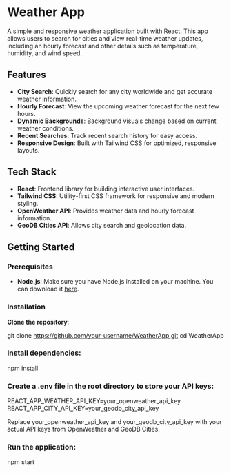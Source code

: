 # Weather App

A simple and responsive weather application built with React. This app allows users to search for cities and view real-time weather updates, including an hourly forecast and other details such as temperature, humidity, and wind speed.

## Features

- **City Search**: Quickly search for any city worldwide and get accurate weather information.
- **Hourly Forecast**: View the upcoming weather forecast for the next few hours.
- **Dynamic Backgrounds**: Background visuals change based on current weather conditions.
- **Recent Searches**: Track recent search history for easy access.
- **Responsive Design**: Built with Tailwind CSS for optimized, responsive layouts.

## Tech Stack

- **React**: Frontend library for building interactive user interfaces.
- **Tailwind CSS**: Utility-first CSS framework for responsive and modern styling.
- **OpenWeather API**: Provides weather data and hourly forecast information.
- **GeoDB Cities API**: Allows city search and geolocation data.

## Getting Started

### Prerequisites

- **Node.js**: Make sure you have Node.js installed on your machine. You can download it [here](https://nodejs.org/).

### Installation

**Clone the repository**:

   git clone https://github.com/your-username/WeatherApp.git
   cd WeatherApp

### Install dependencies:

npm install

### Create a .env file in the root directory to store your API keys:

REACT_APP_WEATHER_API_KEY=your_openweather_api_key
REACT_APP_CITY_API_KEY=your_geodb_city_api_key

Replace your_openweather_api_key and your_geodb_city_api_key with your actual API keys from OpenWeather and GeoDB Cities.

### Run the application:

npm start

